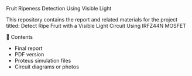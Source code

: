  Fruit Ripeness Detection Using Visible Light

This repository contains the report and related materials for the project titled:
Detect Ripe Fruit with a Visible Light Circuit Using IRFZ44N MOSFET

📄 Contents
- Final report  
-  PDF version
-  Proteus simulation files
-  Circuit diagrams or photos

 
 

